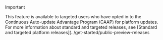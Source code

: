 > [!IMPORTANT]
> This feature is available to targeted users who have opted in to the Continuous Auto-update Advantage Program (CAAP) for platform updates. For more information about standard and targeted releases, see [Standard and targeted platform releases](../get-started/public-preview-releases
